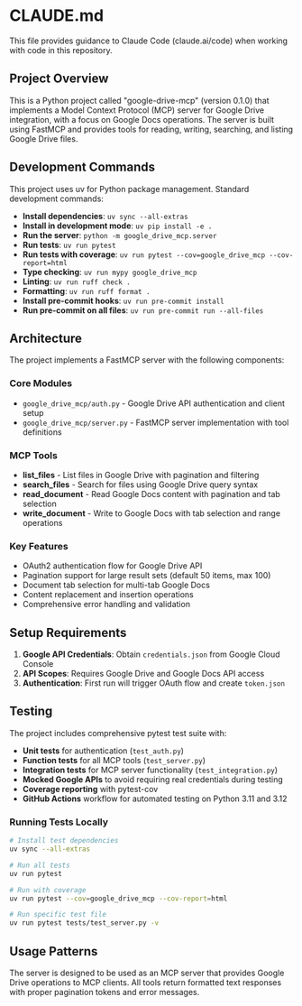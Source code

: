 # CLAUDE.md

This file provides guidance to Claude Code (claude.ai/code) when working with code in this repository.

## Project Overview

This is a Python project called "google-drive-mcp" (version 0.1.0) that implements a Model Context Protocol (MCP) server for Google Drive integration, with a focus on Google Docs operations. The server is built using FastMCP and provides tools for reading, writing, searching, and listing Google Drive files.

## Development Commands

This project uses uv for Python package management. Standard development commands:

- **Install dependencies**: `uv sync --all-extras`
- **Install in development mode**: `uv pip install -e .`
- **Run the server**: `python -m google_drive_mcp.server`
- **Run tests**: `uv run pytest`
- **Run tests with coverage**: `uv run pytest --cov=google_drive_mcp --cov-report=html`
- **Type checking**: `uv run mypy google_drive_mcp`
- **Linting**: `uv run ruff check .`
- **Formatting**: `uv run ruff format .`
- **Install pre-commit hooks**: `uv run pre-commit install`
- **Run pre-commit on all files**: `uv run pre-commit run --all-files`

## Architecture

The project implements a FastMCP server with the following components:

### Core Modules
- `google_drive_mcp/auth.py` - Google Drive API authentication and client setup
- `google_drive_mcp/server.py` - FastMCP server implementation with tool definitions

### MCP Tools
- **list_files** - List files in Google Drive with pagination and filtering
- **search_files** - Search for files using Google Drive query syntax
- **read_document** - Read Google Docs content with pagination and tab selection
- **write_document** - Write to Google Docs with tab selection and range operations

### Key Features
- OAuth2 authentication flow for Google Drive API
- Pagination support for large result sets (default 50 items, max 100)
- Document tab selection for multi-tab Google Docs
- Content replacement and insertion operations
- Comprehensive error handling and validation

## Setup Requirements

1. **Google API Credentials**: Obtain `credentials.json` from Google Cloud Console
2. **API Scopes**: Requires Google Drive and Google Docs API access
3. **Authentication**: First run will trigger OAuth flow and create `token.json`

## Testing

The project includes comprehensive pytest test suite with:

- **Unit tests** for authentication (`test_auth.py`)
- **Function tests** for all MCP tools (`test_server.py`)
- **Integration tests** for MCP server functionality (`test_integration.py`)
- **Mocked Google APIs** to avoid requiring real credentials during testing
- **Coverage reporting** with pytest-cov
- **GitHub Actions** workflow for automated testing on Python 3.11 and 3.12

### Running Tests Locally

```bash
# Install test dependencies
uv sync --all-extras

# Run all tests
uv run pytest

# Run with coverage
uv run pytest --cov=google_drive_mcp --cov-report=html

# Run specific test file
uv run pytest tests/test_server.py -v
```

## Usage Patterns

The server is designed to be used as an MCP server that provides Google Drive operations to MCP clients. All tools return formatted text responses with proper pagination tokens and error messages.
